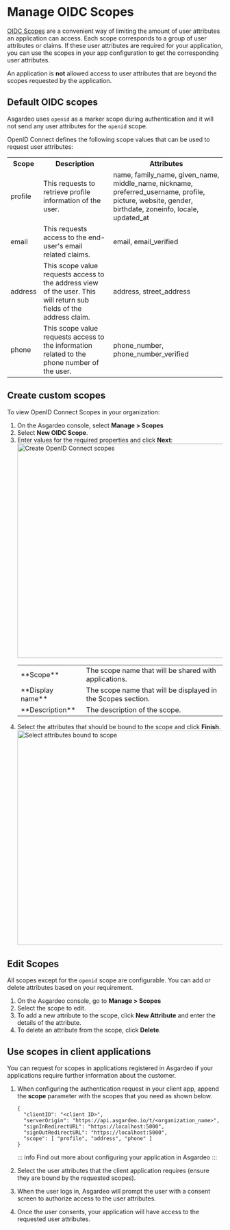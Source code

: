 # Manage OIDC Scopes

[OIDC Scopes](https://openid.net/specs/openid-connect-core-1_0.html#ScopeClaims) are a convenient way of limiting the amount of user attributes an application can access. Each scope corresponds to a group of user attributes or claims. If these user attributes are required for your application, you can <a :href="$withBase('#using-scopes-in-client-applications')">use the scopes</a> in your app configuration to get the corresponding user attributes.

An application is **not** allowed access to user attributes that are beyond the scopes requested by the application.

## Default OIDC scopes
Asgardeo uses `openid` as a marker scope during authentication and it will not send any user attributes for the `openid` scope. 

OpenID Connect defines the following scope values that can be used to request user attributes:

<table>
  <tr>
    <th>Scope</th>
    <th>Description</th> 
    <th>Attributes</th>
  </tr>
   <tr>
      <td>profile</td>
      <td>This requests to retrieve profile information of the user.</td>
      <td>name, family_name, given_name, middle_name, nickname, preferred_username, profile, picture, website, gender, birthdate, zoneinfo, locale, updated_at</td>
    </tr>
  <tr>
    <td>email</td>
    <td>This requests access to the end-user's email related claims.</td>
    <td>email, email_verified</td>
  </tr>
  <tr>
    <td>address</td>
    <td>This scope value requests access to the address view of the user. This will return sub fields of the address claim.</td>
    <td>address, street_address</td>
  </tr>
  <tr>
      <td>phone</td>
      <td>This scope value requests access to the information related to the phone number of the user.</td>
      <td>phone_number, phone_number_verified</td>
  </tr>
</table>

## Create custom scopes

To view OpenID Connect Scopes in your organization:

1. On the Asgardeo console, select **Manage > Scopes**
2. Select **New OIDC Scope**.
3. Enter values for the required properties and click **Next**:
    <img :src="$withBase('/assets/img/guides/organization/scopes/create-scopes.png')" alt="Create OpenID Connect scopes" width=500>
    <table>
            <tbody>
                <tr>
                    <td>**Scope**</td>
                    <td>The scope name that will be shared with applications.</td>
                </tr>
                <tr>
                    <td>**Display name**</td>
                    <td>The scope name that will be displayed in the Scopes section.</td>
                </tr>
                <tr>
                    <td>**Description**</td>
                    <td>The description of the scope.</td>
                </tr>
            </tbody>
        </table>
4. Select the attributes that should be bound to the scope and click **Finish**.
    <img :src="$withBase('/assets/img/guides/organization/scopes/select-attributes.png')" alt="Select attributes bound to scope" width=500>

## Edit Scopes

All scopes except for the `openid` scope are configurable. You can add or delete attributes based on your requirement. 

1. On the Asgardeo console, go to **Manage > Scopes**
2. Select the scope to edit.
3. To add a new attribute to the scope, click **New Attribute** and enter the details of the attribute.
4. To delete an attribute from the scope, click **Delete**.

## Use scopes in client applications

You can request for scopes in applications registered in Asgardeo if your applications require further information about the customer. 

1. When configuring the authentication request in your client app, append the **scope** parameter with the scopes that you need as shown below.

    ``` json{6} no-line-numbers
    {
      "clientID": "<client ID>",
      "serverOrigin": "https://api.asgardeo.io/t/<organization_name>",
      "signInRedirectURL": "https://localhost:5000",
      "signOutRedirectURL": "https://localhost:5000",
      "scope": [ "profile", "address", "phone" ]
    }
    ```
    ::: info
    Find out more about <a :href="$withBase('/get-started/start-integrating-apps')">configuring your application</a> in Asgardeo
    :::

2. <a :href="$withBase('/guides/authentication/user-attributes/enable-attributes-for-oidc-app/#select-user-attributes')">Select the user attributes</a> that the client application requires (ensure they are bound by the requested scopes). 
3. When the user logs in, Asgardeo will prompt the user with a consent screen to authorize access to the user attributes.
4. Once the user consents, your application will have access to the requested user attributes.











